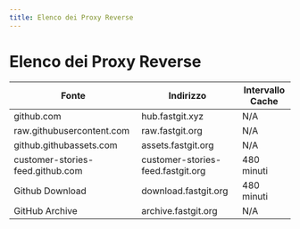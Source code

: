 ```yaml
---
title: Elenco dei Proxy Reverse
---
```


# Elenco dei Proxy Reverse


| Fonte                            | Indirizzo                         | Intervallo Cache |
| -------------------------------- | --------------------------------- | ---------------- |
| github.com                       | hub.fastgit.xyz                   | N/A              |
| raw.githubusercontent.com        | raw.fastgit.org                   | N/A              |
| github.githubassets.com          | assets.fastgit.org                | N/A              |
| customer-stories-feed.github.com | customer-stories-feed.fastgit.org | 480 minuti       |
| Github Download                  | download.fastgit.org              | 480 minuti       |
| GitHub Archive                   | archive.fastgit.org               | N/A              |

